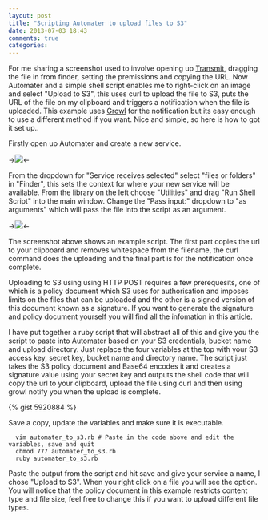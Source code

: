```yaml
---
layout: post
title: "Scripting Automater to upload files to S3"
date: 2013-07-03 18:43
comments: true
categories:
---
```


For me sharing a screenshot used to involve opening up [Transmit](http://panic.com/transmit/), dragging the file in from finder, setting the premissions and copying the URL. Now Automater and a simple shell script enables me to right-click on an image and select "Upload to S3", this uses curl to upload the file to S3, puts the URL of the file on my clipboard and triggers a notification when the file is uploaded. This example uses [Growl](http://growl.info/) for the notification but its easy enough to use a different method if you want. Nice and simple, so here is how to got it set up..

<!--more-->

Firstly open up Automater and create a new service.

->![](http://cih-static.s3.amazonaws.com/blog/automater_service.png)<-

From the dropdown for "Service receives selected" select "files or folders" in "Finder", this sets the context for where your new service will be available. From the library on the left choose "Utilities" and drag "Run Shell Script" into the main window. Change the "Pass input:" dropdown to "as arguments" which will pass the file into the script as an argument.


->![](http://cih-static.s3.amazonaws.com/blog/automater_script.png)<-

The screenshot above shows an example script. The first part copies the url to your clipboard and removes whitespace from the filename, the curl command does the uploading and the final part is for the notification once complete.

Uploading to S3 using using HTTP POST requires a few prerequesits, one of which is a policy document which S3 uses for authorisation and imposes limits on the files that can be uploaded and the other is a signed version of this document known as a signature. If you want to generate the signature and policy document yourself you will find all the infomation in this [article](http://aws.amazon.com/articles/1434).

I have put together a ruby script that will abstract all of this and give you the script to paste into Automater based on your S3 credentials, bucket name and upload directory. Just replace the four variables at the top with your S3 access key, secret key, bucket name and directory name. The script just takes the S3 policy document and Base64 encodes it and creates a signature value using your secret key and outputs the shell code that will copy the url to your clipboard, upload the file using curl and then using growl notify you when the upload is complete.

{% gist 5920884 %}

Save a copy, update the variables and make sure it is executable.

```
  vim automater_to_s3.rb # Paste in the code above and edit the variables, save and quit
  chmod 777 automater_to_s3.rb
  ruby automater_to_s3.rb
```

Paste the output from the script and hit save and give your service a name, I chose "Upload to S3". When you right click on a file you will see the option. You will notice that the policy document in this example restricts content type and file size, feel free to change this if you want to upload different file types.
